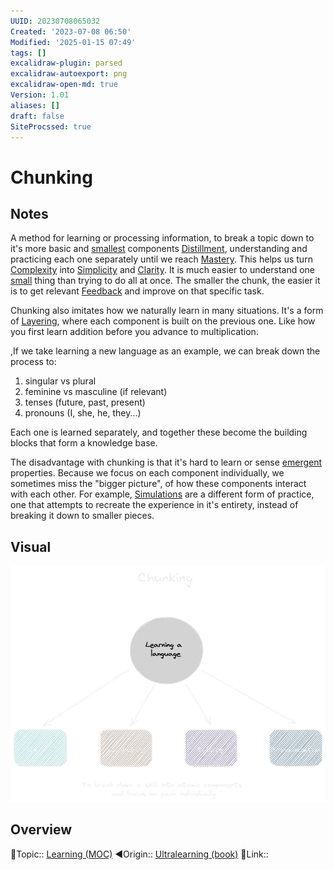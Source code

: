 ```yaml
---
UUID: 20230708065032
Created: '2023-07-08 06:50'
Modified: '2025-01-15 07:49'
tags: []
excalidraw-plugin: parsed
excalidraw-autoexport: png
excalidraw-open-md: true
Version: 1.01
aliases: []
draft: false
SiteProcssed: true
---
```


# Chunking

## Notes

A method for learning or processing information, to break a topic down to it's more basic and [smallest](/notes/atomism.md) components [Distillment](/notes/distillment.md), understanding and practicing each one separately until we reach [Mastery](/notes/mastery.md). This helps us turn [Complexity](/notes/complexity.md) into [Simplicity](/notes/simplicity.md) and [Clarity](/notes/clarity.md). It is much easier to understand one [small](/notes/start-small.md) thing than trying to do all at once. The smaller the chunk, the easier it is to get relevant [Feedback](/notes/feedback.md) and improve on that specific task.

Chunking also imitates how we naturally learn in many situations. It's a form of [Layering](/notes/layering.md), where each component is built on the previous one. Like how you first learn addition before you advance to multiplication.

,If we take learning a new language as an example, we can break down the process to:
1. singular vs plural
2. feminine vs masculine (if relevant)
3. tenses (future, past, present)
4. pronouns (I, she, he, they...)

Each one is learned separately, and together these become the building blocks that form a knowledge base.

The disadvantage with chunking is that it's hard to learn or sense [emergent](/notes/emergence.md) properties. Because we focus on each component individually, we sometimes miss the "bigger picture", of how these components interact with each other. For example, [Simulations](/notes/simulations.md) are a different form of practice, one that attempts to recreate the experience in it's entirety, instead of breaking it down to smaller pieces.

## Visual

![Chunking.webp](/notes/chunking.webp)

## Overview
🔼Topic:: [Learning (MOC)](/mocs/learning-moc.md)
◀Origin:: [Ultralearning (book)](/books/ultralearning-book.md)
🔗Link::


